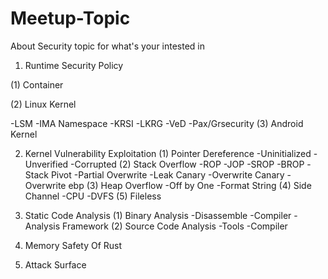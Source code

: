 # Meetup-Topic
About Security topic for what's your intested in

1. Runtime Security Policy

(1) Container

(2) Linux Kernel

-LSM
-IMA Namespace
-KRSI
-LKRG
-VeD
-Pax/Grsecurity
(3) Android Kernel

2. Kernel Vulnerability Exploitation
(1) Pointer Dereference
-Uninitialized
-Unverified
-Corrupted
(2) Stack Overflow
-ROP
-JOP
-SROP
-BROP
-Stack Pivot
-Partial Overwrite
-Leak Canary
-Overwrite Canary
-Overwrite ebp
(3) Heap Overflow
-Off by One
-Format String
(4) Side Channel
-CPU
-DVFS
(5) Fileless

3. Static Code Analysis
(1) Binary Analysis
-Disassemble
-Compiler
-Analysis Framework
(2) Source Code Analysis
-Tools
-Compiler

4. Memory Safety Of Rust
5. Attack Surface

